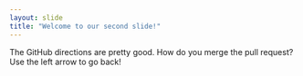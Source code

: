 ```yaml
---
layout: slide
title: "Welcome to our second slide!"
---
```

The GitHub directions are pretty good.
How do you merge the pull request?
Use the left arrow to go back!
